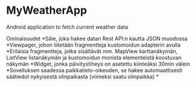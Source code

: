 # MyWeatherApp
Android application to fetch current weather data

Ominaisuudet
*Säie, joka hakee datan Rest API:n kautta JSON muodossa
*Viewpager, johon liitetään fragmentteja kustomoidun adapterin avulla
*Erilaisia fragmentteja, jotka sisältävät mm. MapView karttanäkymän, ListView listanäkymän ja kustomoidun monista elementeistä koostuvan näkymän
*Widget, jonka päivitystiheys on asetettu kiinteäksi 30min välein
*Sovelluksen saadessa paikkatieto-oikeuden, se hakee automaattisesti säätiedot nykyisestä olinpaikasta (viimeksi saatu olinpaikka)
*

